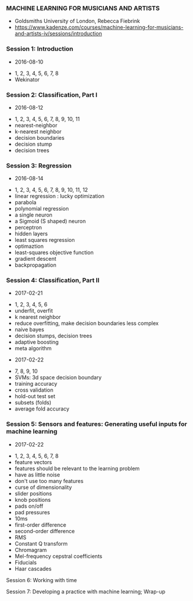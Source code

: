 ### MACHINE LEARNING FOR MUSICIANS AND ARTISTS
 - Goldsmiths University of London, Rebecca Fiebrink
 - https://www.kadenze.com/courses/machine-learning-for-musicians-and-artists-iv/sessions/introduction


### Session 1: Introduction
  * 2016-08-10
  - 1, 2, 3, 4, 5, 6, 7, 8
  - Wekinator

### Session 2: Classification, Part I
  * 2016-08-12
  - 1, 2, 3, 4, 5, 6, 7, 8, 9, 10, 11
  - nearest-neighbor
  - k-nearest neighbor
  - decision boundaries
  - decision stump
  - decision trees

### Session 3: Regression
  * 2016-08-14
  - 1, 2, 3, 4, 5, 6, 7, 8, 9, 10, 11, 12
  - linear regression : lucky optimization
  - parabola
  - polynomial regression
  - a single neuron
  - a Sigmoid (S shaped) neuron
  - perceptron
  - hidden layers
  - least squares regression
  - optimaztion
  - least-squares objective function
  - gradient descent
  - backpropagation

### Session 4: Classification, Part II
  * 2017-02-21
  - 1, 2, 3, 4, 5, 6
  - underfit, overfit
  - k nearest neighbor
  - reduce overfitting, make decision boundaries less complex
  - naive bayes
  - decision stumps, decision trees
  - adaptive boosting
  - meta algorithm

  * 2017-02-22
  - 7, 8, 9, 10
  - SVMs: 3d space decision boundary
  - training accuracy
  - cross validation
  - hold-out test set
  - subsets (folds)
  - average fold accuracy

### Session 5: Sensors and features: Generating useful inputs for machine learning
  * 2017-02-22
  - 1, 2, 3, 4, 5, 6, 7, 8
  - feature vectors
  - features should be relevant to the learning problem
  - have as little noise
  - don't use too many features
  - curse of dimensionality
  - slider positions
  - knob positions
  - pads on/off
  - pad pressures
  - 10ms
  - first-order difference
  - second-order difference
  - RMS
  - Constant Q transform
  - Chromagram
  - Mel-frequency cepstral coefficients
  - Fiducials
  - Haar cascades



Session 6: Working with time

Session 7: Developing a practice with machine learning; Wrap-up
